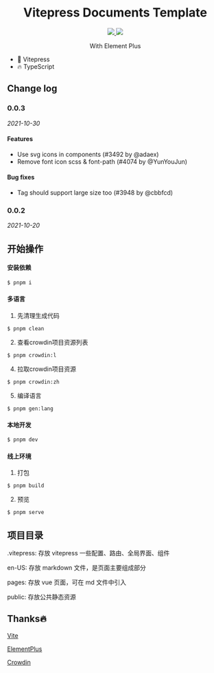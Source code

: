 
<h1 align="center">Vitepress Documents Template</h1>

<p align="center">
  <a href="https://www.npmjs.org/package/element-plus">
    <img src="https://img.shields.io/npm/v/element-plus.svg">
  </a>
  <a href="https://npmcharts.com/compare/element-plus?minimal=true">
    <img src="http://img.shields.io/npm/dm/element-plus.svg">
  </a>
  <br>
</p>

<p align="center">With Element Plus</p>

- 💪 Vitepress 
- 🔥 TypeScript



## Change log

### 0.0.3

_2021-10-30_

#### Features

- Use svg icons in components (#3492 by @adaex)
- Remove font icon scss & font-path (#4074 by @YunYouJun)


#### Bug fixes

- Tag should support large size too (#3948 by @cbbfcd)


### 0.0.2

_2021-10-20_



## 开始操作

#### 安装依赖

```bash
$ pnpm i
```

#### 多语言

1. 先清理生成代码

```shell
$ pnpm clean
```

2. 查看crowdin项目资源列表

```shell
$ pnpm crowdin:l
```

4. 拉取crowdin项目资源

```shell
$ pnpm crowdin:zh
```

5. 编译语言

```shell
$ pnpm gen:lang
```

#### 本地开发

```bash
$ pnpm dev
```

#### 线上环境

1. 打包

```shell
$ pnpm build
```
2. 预览

```shell
$ pnpm serve
```



## 项目目录

.vitepress: 存放 vitepress 一些配置、路由、全局界面、组件

en-US: 存放 markdown 文件，是页面主要组成部分

pages: 存放 vue 页面，可在 md 文件中引入

public: 存放公共静态资源



## Thanks🔥

[Vite](https://vitejs.cn/)

[ElementPlus](https://element-plus.gitee.io/zh-CN/)

[Crowdin](https://crowdin.com/)
